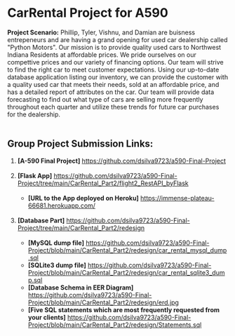 # CarRental Project for A590
**Project Scenario:**
    Phillip, Tyler, Vishnu, and Damian are buisness entrepeneurs and are having a grand opening for used car dealership called "Python Motors". Our mission is to provide
    quality used cars to Northwest Indiana Residents at affordable prices. We pride ourselves on our compettive prices and our variety of financing options. Our team will strive
    to find the right car to meet customer expectations.
    Using our up-to-date database application listing our inventory, we can provide the customer with a quality used car that meets their needs, sold at an affordable price, and
    has a detailed report of attributes on the car. Our team will provide data forecasting to find out what type of cars are selling more frequently throughout each quarter and
    utilize these trends for future car purchases for the dealership.<br><br>
 ## Group Project Submission Links:<br>
 1. **[A-590 Final Project]** <https://github.com/dsilva9723/a590-Final-Project><br><br>
 2. **[Flask App]** <https://github.com/dsilva9723/a590-Final-Project/tree/main/CarRental_Part2/flight2_RestAPI_byFlask><br><br>
    - **[URL to the App deployed on Heroku]** <https://immense-plateau-66681.herokuapp.com/><br><br>
 3. **[Database Part]** <https://github.com/dsilva9723/a590-Final-Project/tree/main/CarRental_Part2/redesign> <br><br>
    - **[MySQL dump file]** <https://github.com/dsilva9723/a590-Final-Project/blob/main/CarRental_Part2/redesign/car_rental_mysql_dump.sql><br>
    - **[SQLite3 dump file]** <https://github.com/dsilva9723/a590-Final-Project/blob/main/CarRental_Part2/redesign/car_rental_sqlite3_dump.sql><br>
    - **[Database Schema in EER Diagram]** <https://github.com/dsilva9723/a590-Final-Project/blob/main/CarRental_Part2/redesign/erd.jpg><br>
    - **[Five SQL statements which are most frequently requested from your clients]** <https://github.com/dsilva9723/a590-Final-Project/blob/main/CarRental_Part2/redesign/Statements.sql><br>
